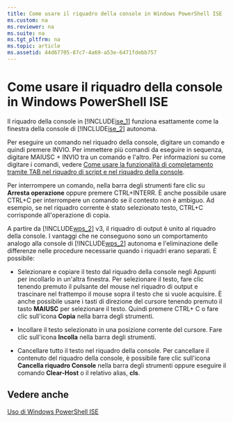 ```yaml
---
title: Come usare il riquadro della console in Windows PowerShell ISE
ms.custom: na
ms.reviewer: na
ms.suite: na
ms.tgt_pltfrm: na
ms.topic: article
ms.assetid: 44d67705-87c7-4a69-a53e-6471fdebb757
---
```

# Come usare il riquadro della console in Windows PowerShell ISE
Il riquadro della console in [!INCLUDE[ise_1](../Token/ise_1_md.md)] funziona esattamente come la finestra della console di [!INCLUDE[ise_2](../Token/ise_2_md.md)] autonoma.

Per eseguire un comando nel riquadro della console, digitare un comando e quindi premere INVIO. Per immettere più comandi da eseguire in sequenza, digitare MAIUSC + INVIO tra un comando e l'altro. Per informazioni su come digitare i comandi, vedere [Come usare la funzionalità di completamento tramite TAB nel riquadro di script e nel riquadro della console](../Topic/How-to-Use-Tab-Completion-in-the-Script-Pane-and-Console-Pane.md).

Per interrompere un comando, nella barra degli strumenti fare clic su **Arresta operazione** oppure premere CTRL+INTERR. È anche possibile usare CTRL+C per interrompere un comando se il contesto non è ambiguo. Ad esempio, se nel riquadro corrente è stato selezionato testo, CTRL+C corrisponde all'operazione di copia.

A partire da [!INCLUDE[wps_2](../Token/wps_2_md.md)] v3, il riquadro di output è unito al riquadro della console. I vantaggi che ne conseguono sono un comportamento analogo alla console di [!INCLUDE[wps_2](../Token/wps_2_md.md)] autonoma e l'eliminazione delle differenze nelle procedure necessarie quando i riquadri erano separati. È possibile:

-   Selezionare e copiare il testo dal riquadro della console negli Appunti per incollarlo in un'altra finestra. Per selezionare il testo, fare clic tenendo premuto il pulsante del mouse nel riquadro di output e trascinare nel frattempo il mouse sopra il testo che si vuole acquisire. È anche possibile usare i tasti di direzione del cursore tenendo premuto il tasto **MAIUSC** per selezionare il testo. Quindi premere CTRL+ C o fare clic sull'icona **Copia** nella barra degli strumenti.

-   Incollare il testo selezionato in una posizione corrente del cursore. Fare clic sull'icona **Incolla** nella barra degli strumenti.

-   Cancellare tutto il testo nel riquadro della console. Per cancellare il contenuto del riquadro della console, è possibile fare clic sull'icona **Cancella riquadro Console** nella barra degli strumenti oppure eseguire il comando **Clear-Host** o il relativo alias, **cls**.

## Vedere anche
[Uso di Windows PowerShell ISE](../Topic/Using-the-Windows-PowerShell-ISE.md)



<!--HONumber=Apr16_HO1-->


